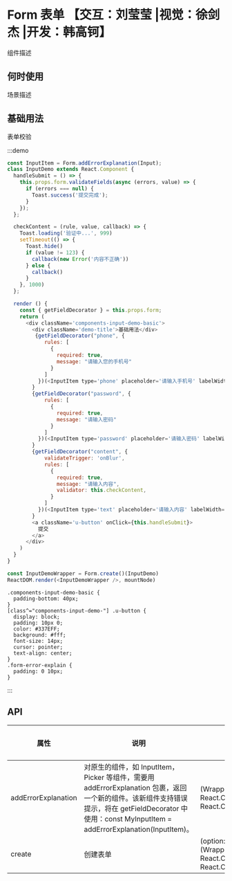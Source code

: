 # Form 表单 【交互：刘莹莹 |视觉：徐剑杰 |开发：韩高钶】

组件描述

## 何时使用

场景描述

## 基础用法

表单校验

:::demo

```js
const InputItem = Form.addErrorExplanation(Input);
class InputDemo extends React.Component {
  handleSubmit = () => {
    this.props.form.validateFields(async (errors, value) => {
      if (errors === null) {
        Toast.success('提交完成');
      }
    });
  };

  checkContent = (rule, value, callback) => {
    Toast.loading('验证中...', 999)
    setTimeout(() => {
      Toast.hide()
      if (value != 123) {
        callback(new Error('内容不正确'))
      } else {
        callback()
      }
    }, 1000)
  };

  render () {
    const { getFieldDecorator } = this.props.form;
    return (
      <div className='components-input-demo-basic'>
        <div className='demo-title'>基础用法</div>
         {getFieldDecorator("phone", {
            rules: [
              {
                required: true,
                message: "请输入您的手机号"
              }
            ]
          })(<InputItem type='phone' placeholder='请输入手机号' labelWidth={80} autocomplete='off'>手机号</InputItem>)
        }
        {getFieldDecorator("password", {
            rules: [
              {
                required: true,
                message: "请输入密码"
              }
            ]
          })(<InputItem type='password' placeholder='请输入密码' labelWidth={80} autocomplete='new-password'>密码</InputItem>)
        }
        {getFieldDecorator("content", {
            validateTrigger: 'onBlur',
            rules: [
              {
                required: true,
                message: "请输入内容",
                validator: this.checkContent,
              }
            ]
          })(<InputItem type='text' placeholder='请输入内容' labelWidth={80} autocomplete='off'>异步校验</InputItem>)
        }
        <a className='u-button' onClick={this.handleSubmit}>
          提交
        </a>
      </div>
    )
  }
}

const InputDemoWrapper = Form.create()(InputDemo)
ReactDOM.render(<InputDemoWrapper />, mountNode)

```

```less
.components-input-demo-basic {
  padding-bottom: 40px;
}
[class^="components-input-demo-"] .u-button {
  display: block;
  padding: 10px 0;
  color: #337EFF;
  background: #fff;
  font-size: 14px;
  cursor: pointer;
  text-align: center;
}
.form-error-explain {
  padding: 0 10px;
}
```

:::

## API

| 属性 | 说明         | 类型                                            | 默认值    |
| ---- | ------------ | ----------------------------------------------- | --------- |
| addErrorExplanation | 对原生的组件，如 InputItem，Picker 等组件，需要用 addErrorExplanation 包裹，返回一个新的组件。该新组件支持错误提示，将在 getFieldDecorator 中使用：const MyInputItem = addErrorExplanation(InputItem)。 | (WrappedComponent: React.Component) => React.Component | - |
| create | 创建表单 | (option: Object) => (WrappedComponent: React.Component) => React.Component | - |
